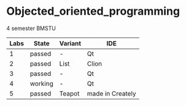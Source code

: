 # Objected_oriented_programming
4 semester BMSTU

| Labs | State | Variant | IDE |
| --- | --- | --- | --- |
| 1 | passed | - | Qt |
| 2 | passed | List | Clion |
| 3 | passed | - | Qt |
| 4 | working | - | Qt |
| 5 | passed | Teapot | made in Creately |
